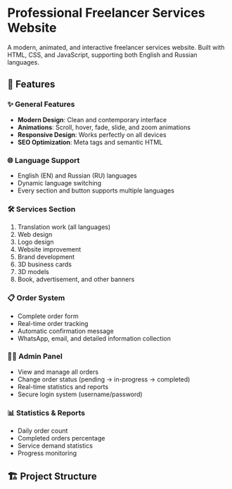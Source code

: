 # Professional Freelancer Services Website

A modern, animated, and interactive freelancer services website. Built with HTML, CSS, and JavaScript, supporting both English and Russian languages.

## 🚀 Features

### ✨ General Features
- **Modern Design**: Clean and contemporary interface
- **Animations**: Scroll, hover, fade, slide, and zoom animations
- **Responsive Design**: Works perfectly on all devices
- **SEO Optimization**: Meta tags and semantic HTML

### 🌐 Language Support
- English (EN) and Russian (RU) languages
- Dynamic language switching
- Every section and button supports multiple languages

### 🛠 Services Section
1. Translation work (all languages)
2. Web design
3. Logo design
4. Website improvement
5. Brand development
6. 3D business cards
7. 3D models
8. Book, advertisement, and other banners

### 📋 Order System
- Complete order form
- Real-time order tracking
- Automatic confirmation message
- WhatsApp, email, and detailed information collection

### 👨‍💼 Admin Panel
- View and manage all orders
- Change order status (pending → in-progress → completed)
- Real-time statistics and reports
- Secure login system (username/password)

### 📊 Statistics & Reports
- Daily order count
- Completed orders percentage
- Service demand statistics
- Progress monitoring

## 🏗 Project Structure


